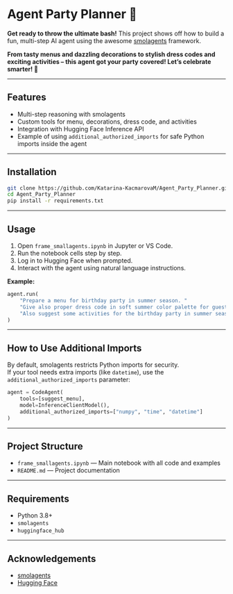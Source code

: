 # Agent Party Planner 🎉

**Get ready to throw the ultimate bash!**
This project shows off how to build a fun, multi-step AI agent using the awesome [smolagents](https://github.com/bigscience-workshop/smol-agents) framework.

**From tasty menus and dazzling decorations to stylish dress codes and exciting activities – this agent got your party covered! Let’s celebrate smarter! 🥳**

---

## Features

- Multi-step reasoning with smolagents
- Custom tools for menu, decorations, dress code, and activities
- Integration with Hugging Face Inference API
- Example of using `additional_authorized_imports` for safe Python imports inside the agent

---

## Installation

```sh
git clone https://github.com/Katarina-KacmarovaM/Agent_Party_Planner.git
cd Agent_Party_Planner
pip install -r requirements.txt
```

---

## Usage

1. Open `frame_smallagents.ipynb` in Jupyter or VS Code.
2. Run the notebook cells step by step.
3. Log in to Hugging Face when prompted.
4. Interact with the agent using natural language instructions.

**Example:**
```python
agent.run(
    "Prepare a menu for birthday party in summer season. "
    "Give also proper dress code in soft summer color palette for guests and decorations for the birthday party in summer season. "
    "Also suggest some activities for the birthday party in summer season."
)
```

---

## How to Use Additional Imports

By default, smolagents restricts Python imports for security.  
If your tool needs extra imports (like `datetime`), use the `additional_authorized_imports` parameter:

```python
agent = CodeAgent(
    tools=[suggest_menu],
    model=InferenceClientModel(),
    additional_authorized_imports=["numpy", "time", "datetime"]
)
```

---

## Project Structure

- `frame_smallagents.ipynb` — Main notebook with all code and examples
- `README.md` — Project documentation

---

## Requirements

- Python 3.8+
- `smolagents`
- `huggingface_hub`


---

## Acknowledgements

- [smolagents](https://github.com/bigscience-workshop/smol-agents)
- [Hugging Face](https://huggingface.co/)
